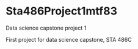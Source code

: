 # Sta486Project1mtf83
Data science capstone project 1

First project for data science capstone, STA 486C
